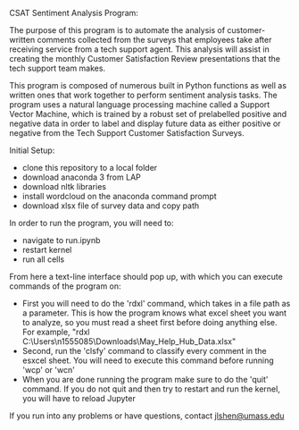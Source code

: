 CSAT Sentiment Analysis Program:

The purpose of this program is to automate the analysis of customer-written comments collected 
from the surveys that employees take after receiving service from a tech support agent. This analysis will
assist in creating the monthly Customer Satisfaction Review presentations that the tech support team makes.

This program is composed of numerous built in Python functions as well as written ones that work 
together to perform sentiment analysis tasks. The program uses a natural language processing machine 
called a Support Vector Machine, which is trained by a robust set of prelabelled positive and 
negative data in order to label and display future data as either positive or negative from the 
Tech Support Customer Satisfaction Surveys.


Initial Setup:
 - clone this repository to a local folder
 - download anaconda 3 from LAP
 - download nltk libraries
 - install wordcloud on the anaconda command prompt
 - download xlsx file of survey data and copy path
 
In order to run the program, you will need to:
 - navigate to run.ipynb
 - restart kernel
 - run all cells
 
From here a text-line interface should pop up, with which you can execute commands of the program on:
 - First you will need to do the 'rdxl' command, which takes in a file path as a parameter. This is how the 
   program knows what excel sheet you want to analyze, so you must read a sheet first before doing anything
   else. For example, "rdxl C:\Users\n1555085\Downloads\May_Help_Hub_Data.xlsx"
 - Second, run the 'clsfy' command to classify every comment in the esxcel sheet. You will need to execute this
   command before running 'wcp' or 'wcn'
 - When you are done running the program make sure to do the 'quit' command. If you do not quit and then try to
   restart and run the kernel, you will have to reload Jupyter
 
 
If you run into any problems or have questions, contact jlshen@umass.edu
 
